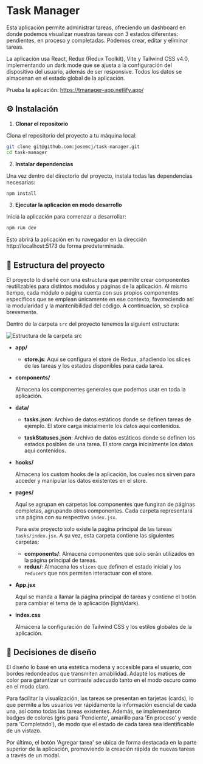 # Task Manager

Esta aplicación permite administrar tareas, ofreciendo un dashboard en donde podemos visualizar nuestras tareas con 3 estados diferentes: pendientes, en proceso y completadas. Podemos crear, editar y eliminar tareas.

La aplicación usa React, Redux (Redux Toolkit), Vite y Tailwind CSS v4.0, implementando un dark mode que se ajusta a la configuración del dispositivo del usuario, además de ser responsive. Todos los datos se almacenan en el estado global de la aplicación.

Prueba la aplicación: https://tmanager-app.netlify.app/

## ⚙️ Instalación

1. **Clonar el repositorio**

Clona el repositorio del proyecto a tu máquina local:

```bash
git clone git@github.com:josemcj/task-manager.git
cd task-manager
```

2. **Instalar dependencias**

Una vez dentro del directorio del proyecto, instala todas las dependencias necesarias:

```bash
npm install
```

3. **Ejecutar la aplicación en modo desarrollo**

Inicia la aplicación para comenzar a desarrollar:

```bash
npm run dev
```

Esto abrirá la aplicación en tu navegador en la dirección http://localhost:5173 de forma predeterminada.

## 📂 Estructura del proyecto

El proyecto lo diseñé con una estructura que permite crear componentes reutilizables para distintos módulos y páginas de la aplicación. Al mismo tiempo, cada módulo o página cuenta con sus propios componentes específicos que se emplean únicamente en ese contexto, favoreciendo así la modularidad y la mantenibilidad del código. A continuación, se explica brevemente.

Dentro de la carpeta `src` del proyecto tenemos la siguient estructura:

![Estructura de la carpeta src](image.png)

- **app/**

  - **store.js**: Aquí se configura el store de Redux, añadiendo los slices de las tareas y los estados disponibles para cada tarea.

- **components/**

  Almacena los componentes generales que podemos usar en toda la aplicación.

- **data/**

  - **tasks.json**: Archivo de datos estáticos donde se definen tareas de ejemplo. El store carga inicialmente los datos aquí contenidos.

  - **taskStatuses.json**: Archivo de datos estáticos donde se definen los estados posibles de una tarea. El store carga inicialmente los datos aquí contenidos.

- **hooks/**

  Almacena los custom hooks de la aplicación, los cuales nos sirven para acceder y manipular los datos existentes en el store.

- **pages/**

  Aquí se agrupan en carpetas los componentes que fungiran de páginas completas, agrupando otros componentes. Cada carpeta representará una página con su respectivo `index.jsx`.

  Para este proyecto solo existe la página principal de las tareas `tasks/index.jsx`. A su vez, esta carpeta contiene las siguientes carpetas:

  - **components/**: Almacena componentes que solo serán utilizados en la página principal de tareas.
  - **redux/**: Almacena los `slices` que definen el estado inicial y los `reducers` que nos permiten interactuar con el store.

- **App.jsx**

  Aquí se manda a llamar la página principal de tareas y contiene el botón para cambiar el tema de la aplicación (light/dark).

- **index.css**

  Almacena la configuración de Tailwind CSS y los estilos globales de la aplicación.

## 🎨 Decisiones de diseño

El diseño lo basé en una estética modena y accesible para el usuario, con bordes redondeados que transmiten amabilidad. Adapté los matices de color para garantizar un contraste adecuado tanto en el modo oscuro como en el modo claro.

Para facilitar la visualización, las tareas se presentan en tarjetas (cards), lo que permite a los usuarios ver rápidamente la información esencial de cada una, así como todas las tareas existentes. Además, se implementaron badges de colores (gris para 'Pendiente', amarillo para 'En proceso' y verde para 'Completado'), de modo que el estado de cada tarea sea identificable de un vistazo.

Por último, el botón 'Agregar tarea' se ubica de forma destacada en la parte superior de la aplicación, promoviendo la creación rápida de nuevas tareas a través de un modal.

